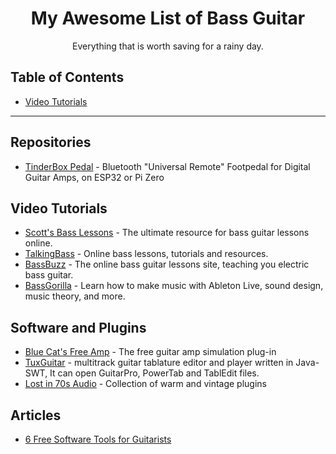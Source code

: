 <!--lint ignore no-dead-urls-->
<div align="center">

# My Awesome List of Bass Guitar
Everything that is worth saving for a rainy day.

</div>

## Table of Contents

- [Video Tutorials](#video-tutorials)

---

## Repositories

- [TinderBox Pedal](https://github.com/jrnelson90/tinderboxpedal?tab=readme-ov-file) - Bluetooth "Universal Remote" Footpedal for Digital Guitar Amps, on ESP32 or Pi Zero

## Video Tutorials

- [Scott's Bass Lessons](https://www.scottsbasslessons.com/) - The ultimate resource for bass guitar lessons online.
- [TalkingBass](https://www.talkingbass.net/) - Online bass lessons, tutorials and resources.
- [BassBuzz](https://www.bassbuzz.com/) - The online bass guitar lessons site, teaching you electric bass guitar.
- [BassGorilla](https://bassgorilla.com/) - Learn how to make music with Ableton Live, sound design, music theory, and more.

## Software and Plugins

- [Blue Cat's Free Amp](https://www.bluecataudio.com/Products/Product_FreeAmp/) - The free guitar amp simulation plug-in
- [TuxGuitar](https://sourceforge.net/projects/tuxguitar/) -  multitrack guitar tablature editor and player written in Java-SWT, It can open GuitarPro, PowerTab and TablEdit files.
- [Lost in 70s Audio](https://lostin70s.com) - Collection of warm and vintage plugins

## Articles

- [6 Free Software Tools for Guitarists](https://www.musicradar.com/news/6-free-software-tools-guitarists)